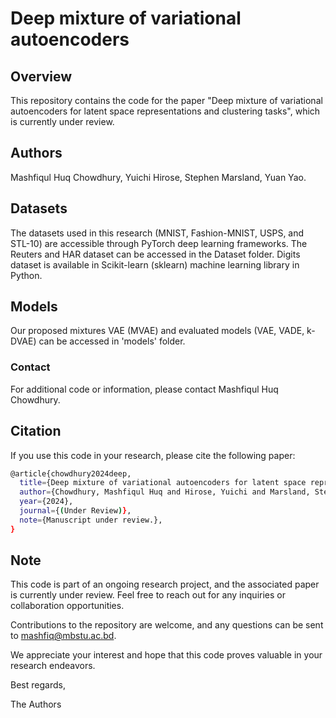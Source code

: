 # Deep mixture of variational autoencoders

## Overview

This repository contains the code for the paper "Deep mixture of variational autoencoders for latent space representations and clustering tasks", which is currently under review.

## Authors

Mashfiqul Huq Chowdhury, Yuichi Hirose, Stephen Marsland, Yuan Yao.


## Datasets

The datasets used in this research (MNIST, Fashion-MNIST, USPS, and STL-10) are accessible through PyTorch deep learning frameworks. The Reuters and HAR dataset can be accessed in the Dataset folder. Digits dataset is available in Scikit-learn (sklearn) machine learning library in Python.


## Models

Our proposed mixtures VAE (MVAE) and evaluated models (VAE, VADE, k-DVAE) can be accessed in 'models' folder.

### Contact

For additional code or information, please contact Mashfiqul Huq Chowdhury.



## Citation

If you use this code in your research, please cite the following paper:

```bash
@article{chowdhury2024deep,
  title={Deep mixture of variational autoencoders for latent space representations and clustering tasks},
  author={Chowdhury, Mashfiqul Huq and Hirose, Yuichi and Marsland, Stephen and Yao, Yuan},
  year={2024},
  journal={(Under Review)},
  note={Manuscript under review.},
}
```

## Note

This code is part of an ongoing research project, and the associated paper is currently under review. Feel free to reach out for any inquiries or collaboration opportunities.

Contributions to the repository are welcome, and any questions can be sent to mashfiq@mbstu.ac.bd.

We appreciate your interest and hope that this code proves valuable in your research endeavors.

Best regards,

The Authors


